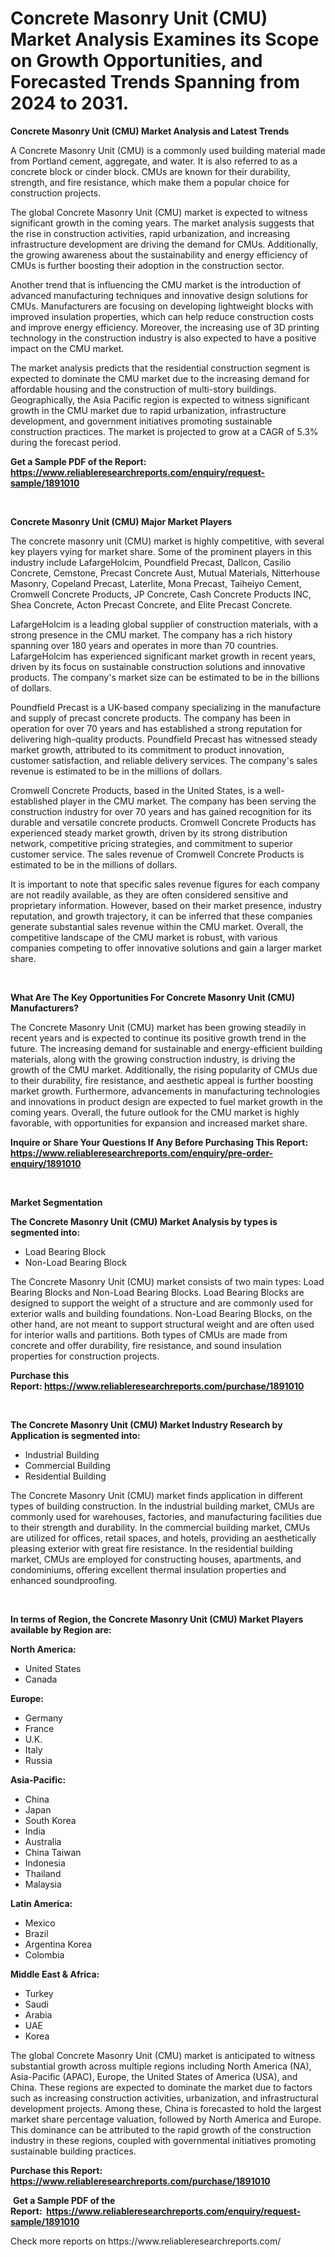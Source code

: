 <p><h1>Concrete Masonry Unit (CMU) Market Analysis Examines its Scope on Growth Opportunities, and Forecasted Trends Spanning from 2024 to 2031.</h1></p><p><strong>Concrete Masonry Unit (CMU) Market Analysis and Latest Trends</strong></p>
<p><p>A Concrete Masonry Unit (CMU) is a commonly used building material made from Portland cement, aggregate, and water. It is also referred to as a concrete block or cinder block. CMUs are known for their durability, strength, and fire resistance, which make them a popular choice for construction projects.</p><p>The global Concrete Masonry Unit (CMU) market is expected to witness significant growth in the coming years. The market analysis suggests that the rise in construction activities, rapid urbanization, and increasing infrastructure development are driving the demand for CMUs. Additionally, the growing awareness about the sustainability and energy efficiency of CMUs is further boosting their adoption in the construction sector.</p><p>Another trend that is influencing the CMU market is the introduction of advanced manufacturing techniques and innovative design solutions for CMUs. Manufacturers are focusing on developing lightweight blocks with improved insulation properties, which can help reduce construction costs and improve energy efficiency. Moreover, the increasing use of 3D printing technology in the construction industry is also expected to have a positive impact on the CMU market.</p><p>The market analysis predicts that the residential construction segment is expected to dominate the CMU market due to the increasing demand for affordable housing and the construction of multi-story buildings. Geographically, the Asia Pacific region is expected to witness significant growth in the CMU market due to rapid urbanization, infrastructure development, and government initiatives promoting sustainable construction practices. The market is projected to grow at a CAGR of 5.3% during the forecast period.</p></p>
<p><strong>Get a Sample PDF of the Report:&nbsp; <a href="https://www.reliableresearchreports.com/enquiry/request-sample/1891010">https://www.reliableresearchreports.com/enquiry/request-sample/1891010</a></strong></p>
<p>&nbsp;</p>
<p><strong>Concrete Masonry Unit (CMU) Major Market Players</strong></p>
<p><p>The concrete masonry unit (CMU) market is highly competitive, with several key players vying for market share. Some of the prominent players in this industry include LafargeHolcim, Poundfield Precast, Dallcon, Casilio Concrete, Cemstone, Precast Concrete Aust, Mutual Materials, Nitterhouse Masonry, Copeland Precast, Laterlite, Mona Precast, Taiheiyo Cement, Cromwell Concrete Products, JP Concrete, Cash Concrete Products INC, Shea Concrete, Acton Precast Concrete, and Elite Precast Concrete.</p><p>LafargeHolcim is a leading global supplier of construction materials, with a strong presence in the CMU market. The company has a rich history spanning over 180 years and operates in more than 70 countries. LafargeHolcim has experienced significant market growth in recent years, driven by its focus on sustainable construction solutions and innovative products. The company's market size can be estimated to be in the billions of dollars.</p><p>Poundfield Precast is a UK-based company specializing in the manufacture and supply of precast concrete products. The company has been in operation for over 70 years and has established a strong reputation for delivering high-quality products. Poundfield Precast has witnessed steady market growth, attributed to its commitment to product innovation, customer satisfaction, and reliable delivery services. The company's sales revenue is estimated to be in the millions of dollars.</p><p>Cromwell Concrete Products, based in the United States, is a well-established player in the CMU market. The company has been serving the construction industry for over 70 years and has gained recognition for its durable and versatile concrete products. Cromwell Concrete Products has experienced steady market growth, driven by its strong distribution network, competitive pricing strategies, and commitment to superior customer service. The sales revenue of Cromwell Concrete Products is estimated to be in the millions of dollars.</p><p>It is important to note that specific sales revenue figures for each company are not readily available, as they are often considered sensitive and proprietary information. However, based on their market presence, industry reputation, and growth trajectory, it can be inferred that these companies generate substantial sales revenue within the CMU market. Overall, the competitive landscape of the CMU market is robust, with various companies competing to offer innovative solutions and gain a larger market share.</p></p>
<p>&nbsp;</p>
<p><strong>What Are The Key Opportunities For Concrete Masonry Unit (CMU) Manufacturers?</strong></p>
<p><p>The Concrete Masonry Unit (CMU) market has been growing steadily in recent years and is expected to continue its positive growth trend in the future. The increasing demand for sustainable and energy-efficient building materials, along with the growing construction industry, is driving the growth of the CMU market. Additionally, the rising popularity of CMUs due to their durability, fire resistance, and aesthetic appeal is further boosting market growth. Furthermore, advancements in manufacturing technologies and innovations in product design are expected to fuel market growth in the coming years. Overall, the future outlook for the CMU market is highly favorable, with opportunities for expansion and increased market share.</p></p>
<p><strong>Inquire or Share Your Questions If Any Before Purchasing This Report: <a href="https://www.reliableresearchreports.com/enquiry/pre-order-enquiry/1891010">https://www.reliableresearchreports.com/enquiry/pre-order-enquiry/1891010</a></strong></p>
<p>&nbsp;</p>
<p><strong>Market Segmentation</strong></p>
<p><strong>The Concrete Masonry Unit (CMU) Market Analysis by types is segmented into:</strong></p>
<p><ul><li>Load Bearing Block</li><li>Non-Load Bearing Block</li></ul></p>
<p><p>The Concrete Masonry Unit (CMU) market consists of two main types: Load Bearing Blocks and Non-Load Bearing Blocks. Load Bearing Blocks are designed to support the weight of a structure and are commonly used for exterior walls and building foundations. Non-Load Bearing Blocks, on the other hand, are not meant to support structural weight and are often used for interior walls and partitions. Both types of CMUs are made from concrete and offer durability, fire resistance, and sound insulation properties for construction projects.</p></p>
<p><strong>Purchase this Report:&nbsp;<a href="https://www.reliableresearchreports.com/purchase/1891010">https://www.reliableresearchreports.com/purchase/1891010</a></strong></p>
<p>&nbsp;</p>
<p><strong>The Concrete Masonry Unit (CMU) Market Industry Research by Application is segmented into:</strong></p>
<p><ul><li>Industrial Building</li><li>Commercial Building</li><li>Residential Building</li></ul></p>
<p><p>The Concrete Masonry Unit (CMU) market finds application in different types of building construction. In the industrial building market, CMUs are commonly used for warehouses, factories, and manufacturing facilities due to their strength and durability. In the commercial building market, CMUs are utilized for offices, retail spaces, and hotels, providing an aesthetically pleasing exterior with great fire resistance. In the residential building market, CMUs are employed for constructing houses, apartments, and condominiums, offering excellent thermal insulation properties and enhanced soundproofing.</p></p>
<p>&nbsp;</p>
<p><strong>In terms of Region, the Concrete Masonry Unit (CMU) Market Players available by Region are:</strong></p>
<p>
    <p> <strong> North America: </strong>
        <ul>
            <li>United States</li>
            <li>Canada</li>
        </ul>
        </p> 
    <p> <strong> Europe: </strong>
        <ul>
            <li>Germany</li>
            <li>France</li>
            <li>U.K.</li>
            <li>Italy</li>
            <li>Russia</li>
        </ul>
        </p> 
    <p> <strong> Asia-Pacific: </strong>
        <ul>
            <li>China</li>
            <li>Japan</li>
            <li>South Korea</li>
            <li>India</li>
            <li>Australia</li>
            <li>China Taiwan</li>
            <li>Indonesia</li>
            <li>Thailand</li>
            <li>Malaysia</li>
        </ul>
        </p> 
    <p> <strong> Latin America: </strong>
        <ul>
            <li>Mexico</li>
            <li>Brazil</li>
            <li>Argentina Korea</li>
            <li>Colombia</li>
        </ul>
        </p> 
    <p> <strong> Middle East & Africa: </strong>
        <ul>
            <li>Turkey</li>
            <li>Saudi</li>
            <li>Arabia</li>
            <li>UAE</li>
            <li>Korea</li>
        </ul>
    </p>
    </p>
<p><p>The global Concrete Masonry Unit (CMU) market is anticipated to witness substantial growth across multiple regions including North America (NA), Asia-Pacific (APAC), Europe, the United States of America (USA), and China. These regions are expected to dominate the market due to factors such as increasing construction activities, urbanization, and infrastructural development projects. Among these, China is forecasted to hold the largest market share percentage valuation, followed by North America and Europe. This dominance can be attributed to the rapid growth of the construction industry in these regions, coupled with governmental initiatives promoting sustainable building practices.</p></p>
<p><strong>Purchase this Report: <a href="https://www.reliableresearchreports.com/purchase/1891010">https://www.reliableresearchreports.com/purchase/1891010</a></strong></p>
<p>&nbsp;<strong>Get a Sample PDF of the Report:&nbsp;&nbsp;<a href="https://www.reliableresearchreports.com/enquiry/request-sample/1891010">https://www.reliableresearchreports.com/enquiry/request-sample/1891010</a></strong></p>
<p><strong></strong></p>
<p>Check more reports on https://www.reliableresearchreports.com/</p>